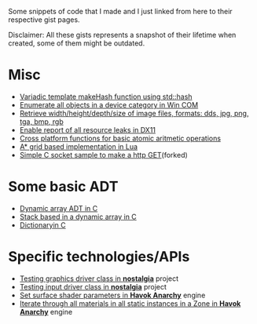 Some snippets of code that I made and I just linked from here to their respective gist pages.

<italic>Disclaimer: All these gists represents a snapshot of their lifetime when created, some of them might be outdated.</italic>

# Misc
* <a href="https://gist.github.com/gyakoo/1f77661d670876e6d0c1">Variadic template <italic>makeHash</italic> function using std::hash</a>
* <a href="https://gist.github.com/gyakoo/68734f0481f2b450ef4d">Enumerate all objects in a device category in Win COM</a>
* <a href="https://gist.github.com/gyakoo/acda1b149137e1888506">Retrieve width/height/depth/size of image files, formats: dds, jpg, png, tga, bmp, rgb</a>
* <a href="https://gist.github.com/gyakoo/721e164202d3b108b46d">Enable report of all resource leaks in DX11</a>
* <a href="https://gist.github.com/gyakoo/7af3d1abce1c156f5cb3">Cross platform functions for basic atomic aritmetic operations</a>
* <a href="https://gist.github.com/gyakoo/45d3f1316acfb7aa8bc7">A* grid based implementation in Lua</a>
* <a href="https://gist.github.com/gyakoo/ab8c5adc20c778890e3a">Simple C socket sample to make a http GET</a>(forked)

# Some basic ADT
* <a href="https://gist.github.com/gyakoo/31d2a0886794ffabbd63">Dynamic array ADT in C</a>
* <a href="https://gist.github.com/gyakoo/89c6d08b765d1d37556c">Stack based in a dynamic array in C</a>
* <a href="https://gist.github.com/gyakoo/a87c8ade3e0ca7306744">Dictionaryin C</a>

# Specific technologies/APIs
* <a href="https://gist.github.com/gyakoo/aac4d3b91f3e35215f59">Testing graphics driver class in <a href="https://github.com/gyakoo/nostalgia"><b>nostalgia</b></a> project</a>
* <a href="https://gist.github.com/gyakoo/103be04ae0b849b82c43">Testing input driver class in <a href="https://github.com/gyakoo/nostalgia"><b>nostalgia</b></a> project</a>
* <a href="https://gist.github.com/gyakoo/4c0f83001efbdbc0c517">Set surface shader parameters in <a href="https://www.projectanarchy.com/"><b>Havok Anarchy</b></a> engine</a>
* <a href="https://gist.github.com/gyakoo/bf7936c56acf9987e76f">Iterate through all materials in all static instances in a Zone in <a href="https://www.projectanarchy.com/"><b>Havok Anarchy</b></a> engine</a>
